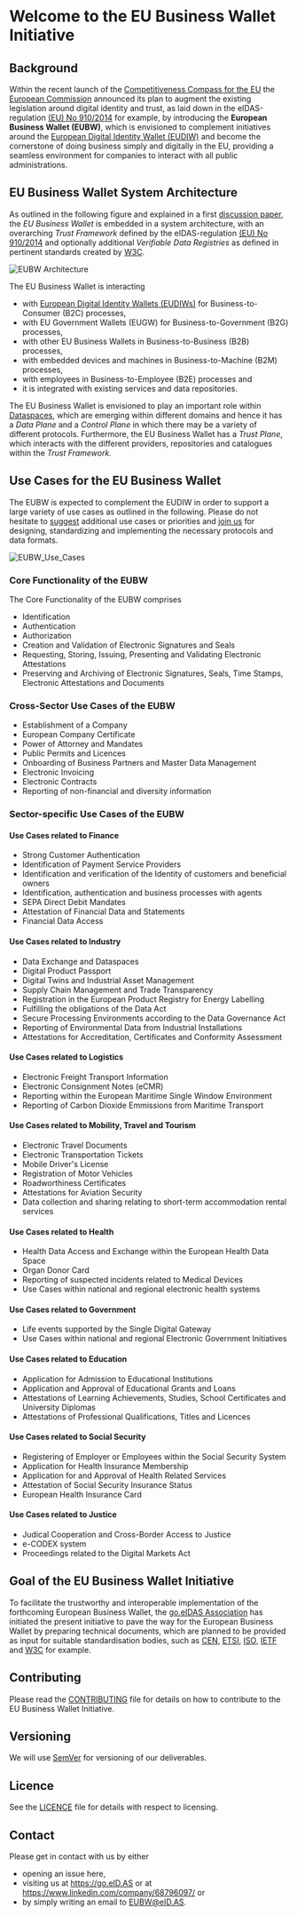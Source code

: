 # Welcome to the EU Business Wallet Initiative

## Background

Within the recent launch of the [Competitiveness Compass for the EU](https://commission.europa.eu/document/download/10017eb1-4722-4333-add2-e0ed18105a34_en) the [European Commission](https://commission.europa.eu/index_en) 
announced its plan to augment the existing legislation around digital identity and trust, as laid 
down in the eIDAS-regulation [(EU) No 910/2014](https://eID.AS) for example, by introducing the 
**European Business Wallet (EUBW)**, which is envisioned to complement initiatives around 
the [European Digital Identity Wallet (EUDIW)](https://ec.europa.eu/digital-building-blocks/sites/display/EUDIGITALIDENTITYWALLET/EU+Digital+Identity+Wallet+Home) and become the cornerstone of doing business simply 
and digitally in the EU, providing a seamless environment for companies to interact with all 
public administrations. 

## EU Business Wallet System Architecture

As outlined in the following figure and explained in a first [discussion paper](https://dl.gi.de/items/c1d7ff4a-374a-4c11-a81e-64c5cc607e04), 
the *EU Business Wallet* is embedded in a system architecture, with an overarching *Trust Framework* defined by the eIDAS-regulation 
[(EU) No 910/2014](https://eID.AS) and optionally additional *Verifiable Data Registries* as defined 
in pertinent standards created by [W3C](https://www.w3.org). 

![EUBW Architecture](/img/eubw.svg)

The EU Business Wallet is interacting 
* with [European Digital Identity Wallets (EUDIWs)](https://ec.europa.eu/digital-building-blocks/sites/display/EUDIGITALIDENTITYWALLET/EU+Digital+Identity+Wallet+Home) for Business-to-Consumer (B2C) processes, 
* with EU Government Wallets (EUGW) for Business-to-Government (B2G) processes, 
* with other EU Business Wallets in Business-to-Business (B2B) processes,
* with embedded devices and machines in Business-to-Machine (B2M) processes,
* with employees in Business-to-Employee (B2E) processes and 
* it is integrated with existing services and data repositories. 

The EU Business Wallet is envisioned to play an important role within 
[Dataspaces](https://eclipse-dataspace-protocol-base.github.io/DataspaceProtocol/2025-1-RC1/), which are emerging within different domains and hence it has a *Data Plane* and a *Control Plane* 
in which there may be a variety of different protocols. Furthermore, the EU Business Wallet has a *Trust Plane*, which interacts with the different
providers, repositories and catalogues within the *Trust Framework*.

## Use Cases for the EU Business Wallet

The EUBW is expected to complement the EUDIW in order to support a large variety of use cases as outlined in the following.
Please do not hesitate to [suggest](https://github.com/eu-business-wallet/eu-business-wallet/issues)
additional use cases or priorities and [join us](#contact) for designing, standardizing and implementing 
the necessary protocols and data formats.   

![EUBW_Use_Cases](/img/use-cases.svg)

### Core Functionality of the EUBW

The Core Functionality of the EUBW comprises 
- Identification 
- Authentication 
- Authorization
- Creation and Validation of Electronic Signatures and Seals
- Requesting, Storing, Issuing, Presenting and Validating Electronic Attestations
- Preserving and Archiving of Electronic Signatures, Seals, Time Stamps, Electronic Attestations and Documents

### Cross-Sector Use Cases of the EUBW
 
- Establishment of a Company
- European Company Certificate
- Power of Attorney and Mandates
- Public Permits and Licences
- Onboarding of Business Partners and Master Data Management
- Electronic Invoicing
- Electronic Contracts
- Reporting of non-financial and diversity information

### Sector-specific Use Cases of the EUBW

#### Use Cases related to Finance
- Strong Customer Authentication  
- Identification of Payment Service Providers
- Identification and verification of the Identity of customers and beneficial owners
- Identification, authentication and business processes with agents
- SEPA Direct Debit Mandates
- Attestation of Financial Data and Statements
- Financial Data Access

#### Use Cases related to Industry

- Data Exchange and Dataspaces
- Digital Product Passport
- Digital Twins and Industrial Asset Management 
- Supply Chain Management and Trade Transparency
- Registration in the European Product Registry for Energy Labelling 
- Fulfilling the obligations of the Data Act
- Secure Processing Environments according to the Data Governance Act
- Reporting of Environmental Data from Industrial Installations
- Attestations for Accreditation, Certificates and Conformity Assessment   

#### Use Cases related to Logistics

- Electronic Freight Transport Information
- Electronic Consignment Notes (eCMR)
- Reporting within the European Maritime Single Window Environment
- Reporting of Carbon Dioxide Emmissions from Maritime Transport

#### Use Cases related to Mobility, Travel and Tourism
- Electronic Travel Documents
- Electronic Transportation Tickets  
- Mobile Driver's License
- Registration of Motor Vehicles
- Roadworthiness Certificates
- Attestations for Aviation Security 
- Data collection and sharing relating to short-term accommodation rental services

#### Use Cases related to Health
- Health Data Access and Exchange within the European Health Data Space
- Organ Donor Card  
- Reporting of suspected incidents related to Medical Devices
- Use Cases within national and regional electronic health systems

#### Use Cases related to Government

- Life events supported by the Single Digital Gateway 
- Use Cases within national and regional Electronic Government Initiatives 

#### Use Cases related to Education

- Application for Admission to Educational Institutions 
- Application and Approval of Educational Grants and Loans
- Attestations of Learning Achievements, Studies, School Certificates and University Diplomas
- Attestations of Professional Qualifications, Titles and Licences

#### Use Cases related to Social Security

- Registering of Employer or Employees within the Social Security System 
- Application for Health Insurance Membership 
- Application for and Approval of Health Related Services
- Attestation of Social Security Insurance Status
- European Health Insurance Card

#### Use Cases related to Justice

- Judical Cooperation and Cross-Border Access to Justice
- e-CODEX system
- Proceedings related to the Digital Markets Act

## Goal of the EU Business Wallet Initiative

To facilitate the trustworthy and interoperable implementation of the forthcoming European Business Wallet, 
the [go.eIDAS Association](https://go.eid.as/) has initiated the present initiative to pave the way for the European 
Business Wallet by preparing technical documents, which are planned to be provided as input for 
suitable standardisation bodies, such as [CEN](https://www.cencenelec.eu/), [ETSI](https://www.etsi.org/), [ISO](https://www.iso.org/), 
[IETF](https://www.ietf.org/)  and [W3C](https://www.w3.org/) for example. 

## Contributing

Please read the [CONTRIBUTING](CONTRIBUTING.md) file for details on how to contribute to the 
EU Business Wallet Initiative. 

## Versioning

We will use [SemVer](http://semver.org/) for versioning of our deliverables. 

## Licence

See the [LICENCE](LICENCE.md) file for details with respect to licensing.

## Contact

Please get in contact with us by either 
* opening an issue here, 
* visiting us at <https://go.eID.AS> or at <https://www.linkedin.com/company/68796097/> or
* by simply writing an email to [EUBW@eID.AS](mailto:EUBW@eID.AS).
